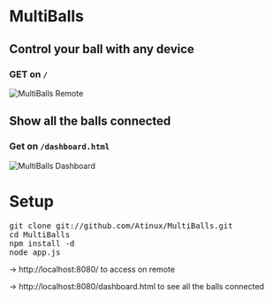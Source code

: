 # MultiBalls

## Control your ball with any device

### GET on `/`

![MultiBalls Remote](http://i42.tinypic.com/m8eg6e.jpg)

## Show all the balls connected

### Get on `/dashboard.html`

![MultiBalls Dashboard](http://i44.tinypic.com/mc88w7.png)

# Setup

<pre>
git clone git://github.com/Atinux/MultiBalls.git
cd MultiBalls
npm install -d
node app.js
</pre>

-> http://localhost:8080/ to access on remote

-> http://localhost:8080/dashboard.html to see all the balls connected 